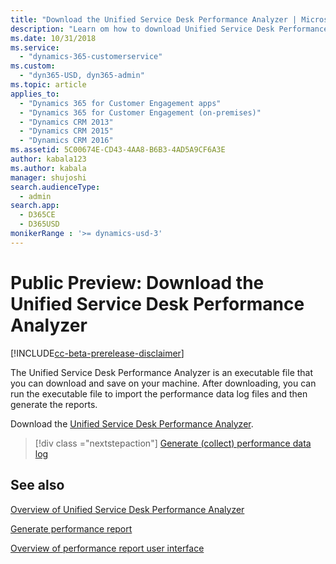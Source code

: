 ```yaml
---
title: "Download the Unified Service Desk Performance Analyzer | MicrosoftDocs"
description: "Learn om how to download Unified Service Desk Performance Analyzer."
ms.date: 10/31/2018
ms.service: 
  - "dynamics-365-customerservice"
ms.custom: 
  - "dyn365-USD, dyn365-admin"
ms.topic: article
applies_to: 
  - "Dynamics 365 for Customer Engagement apps"
  - "Dynamics 365 for Customer Engagement (on-premises)"
  - "Dynamics CRM 2013"
  - "Dynamics CRM 2015"
  - "Dynamics CRM 2016"
ms.assetid: 5C00674E-CD43-4AA8-B6B3-4AD5A9CF6A3E
author: kabala123
ms.author: kabala
manager: shujoshi
search.audienceType: 
  - admin
search.app: 
  - D365CE
  - D365USD
monikerRange : '>= dynamics-usd-3'
---
```


# Public Preview: Download the Unified Service Desk Performance Analyzer

[!INCLUDE[cc-beta-prerelease-disclaimer](../../includes/cc-beta-prerelease-disclaimer.md)]

The Unified Service Desk Performance Analyzer is an executable file that you can download and save on your machine. After downloading, you can run the executable file to import the performance data log files and then generate the reports.

Download the [Unified Service Desk Performance Analyzer](https://go.microsoft.com/fwlink/p/?linkid=2034281).

> [!div class ="nextstepaction"]
> [Generate (collect) performance data log](performance-data-collection-using-keyboard-shortcut.md)

## See also

[Overview of Unified Service Desk Performance Analyzer](overview-performance-analyzer.md)

[Generate performance report](generate-performance-report.md)

[Overview of performance report user interface](overview-performance-report-user-interface.md)